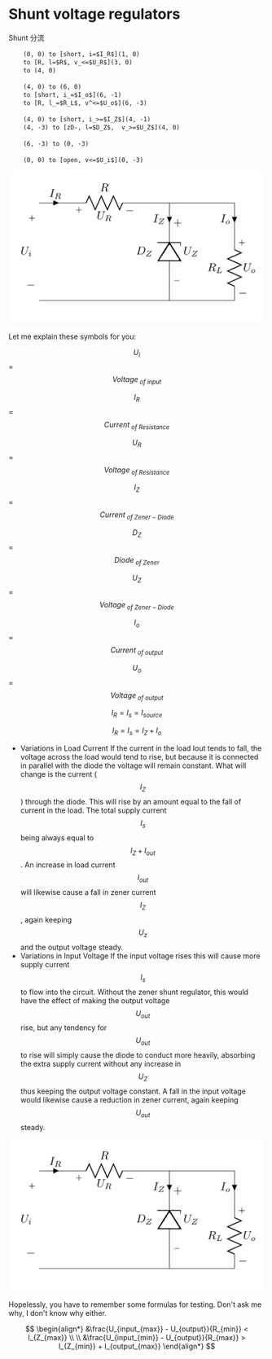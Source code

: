 # Shunt voltage regulators

Shunt 分流

```text
    (0, 0) to [short, i=$I_R$](1, 0)
    to [R, l=$R$, v_<=$U_R$](3, 0)
    to (4, 0)

    (4, 0) to (6, 0)
    to [short, i_=$I_o$](6, -1)
    to [R, l_=$R_L$, v^<=$U_o$](6, -3)

    (4, 0) to [short, i_>=$I_Z$](4, -1)
    (4, -3) to [zD-, l=$D_Z$,  v_>=$U_Z$](4, 0)

    (6, -3) to (0, -3)

    (0, 0) to [open, v<=$U_i$](0, -3)
```

![](../../../.gitbook/assets/shunt-voltage-regulator%20%281%29.png)

Let me explain these symbols for you:

$$U_i$$ = $$Voltage_{\text{ } of \text{ } input}$$

$$I_R$$ = $$Current_{\text{ } of \text{ } Resistance}$$

$$U_R$$ = $$Voltage_{\text{ } of \text{ } Resistance}$$

$$I_Z$$ = $$Current_{\text{ } of \text{ } Zener-Diode}$$

$$D_Z$$ = $$Diode_{\text{ } of \text{ } Zener}$$

$$U_Z$$ = $$Voltage_{\text{ } of \text{ } Zener-Diode}$$

$$I_o$$ = $$Current_{\text{ } of \text{ } output}$$

$$U_o$$ = $$Voltage_{\text{ } of \text{ } output}$$

$$I_R = I_s = I_{source}$$

$$I_R = I_s = I_Z + I_o$$

* Variations in Load Current If the current in the load Iout tends to fall, the voltage across the load would tend to rise, but because it is connected in parallel with the diode the voltage will remain constant. What will change is the current \($$I_Z$$\) through the diode. This will rise by an amount equal to the fall of current in the load. The total supply current $$I_s$$ being always equal to $$I_Z + I_{out}$$. An increase in load current $$I_{out}$$ will likewise cause a fall in zener current $$I_Z$$, again keeping $$U_z$$ and the output voltage steady.
* Variations in Input Voltage If the input voltage rises this will cause more supply current $$I_s$$ to flow into the circuit. Without the zener shunt regulator, this would have the effect of making the output voltage $$U_{out}$$ rise, but any tendency for $$U_{out}$$ to rise will simply cause the diode to conduct more heavily, absorbing the extra supply current without any increase in $$U_{Z}$$ thus keeping the output voltage constant. A fall in the input voltage would likewise cause a reduction in zener current, again keeping $$U_{out}$$ steady.

![](../../../.gitbook/assets/shunt-voltage-regulator.png)

Hopelessly, you have to remember some formulas for testing. Don't ask me why, I don't know why either.

$$
\begin{align*}
&\frac{U_{input_{max}} - U_{output}}{R_{min}} < I_{Z_{max}}
\\ \\
&\frac{U_{input_{min}} - U_{output}}{R_{max}} > I_{Z_{min}} + I_{output_{max}}
\end{align*}
$$

